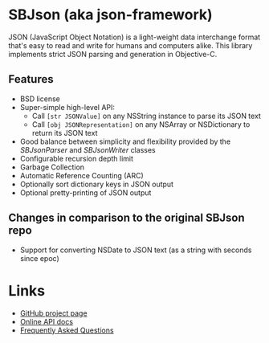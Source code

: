 SBJson (aka json-framework)
===========================

JSON (JavaScript Object Notation) is a light-weight data interchange
format that's easy to read and write for humans and computers alike.
This library implements strict JSON parsing and generation in
Objective-C.

Features
--------

* BSD license
* Super-simple high-level API:
  * Call `[str JSONValue]` on any NSString instance to parse its JSON text
  * Call `[obj JSONRepresentation]` on any NSArray or NSDictionary to return its JSON text
* Good balance between simplicity and flexibility provided by the *SBJsonParser* and *SBJsonWriter* classes
* Configurable recursion depth limit
* Garbage Collection
* Automatic Reference Counting (ARC)
* Optionally sort dictionary keys in JSON output
* Optional pretty-printing of JSON output

Changes in comparison to the original SBJson repo
--------

* Support for converting NSDate to JSON text (as a string with seconds since epoc)

Links
=====

* [GitHub project page](http://github.com/stig/json-framework)
* [Online API docs](http://stig.github.com/json-framework/api/3.1)
* [Frequently Asked Questions](http://github.com/stig/json-framework/wiki/FrequentlyAskedQuestions)

